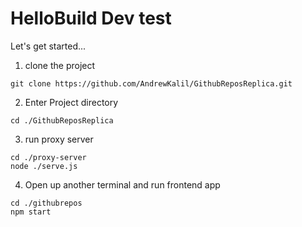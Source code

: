 # HelloBuild Dev test

Let's get started...
1. clone the project
```
git clone https://github.com/AndrewKalil/GithubReposReplica.git
```
2. Enter Project directory
```
cd ./GithubReposReplica
```

3. run proxy server
```
cd ./proxy-server
node ./serve.js
```

4. Open up another terminal and run frontend app
```
cd ./githubrepos
npm start
```
